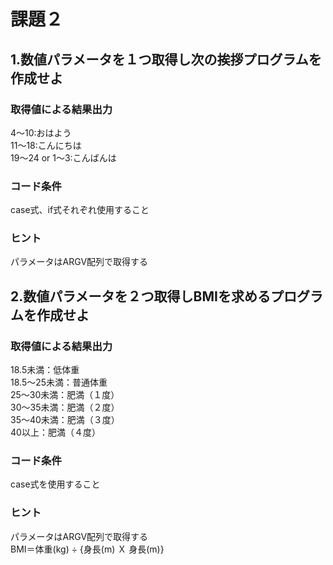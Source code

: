 # 課題２

## 1.数値パラメータを１つ取得し次の挨拶プログラムを作成せよ

### 取得値による結果出力
4〜10:おはよう  
11〜18:こんにちは  
19〜24 or 1〜3:こんばんは  

### コード条件
case式、if式それぞれ使用すること

### ヒント
パラメータはARGV配列で取得する

## 2.数値パラメータを２つ取得しBMIを求めるプログラムを作成せよ

### 取得値による結果出力
18.5未満：低体重  
18.5～25未満：普通体重  
25～30未満：肥満（１度）  
30～35未満：肥満（２度）  
35～40未満：肥満（３度）  
40以上：肥満（４度）  

### コード条件
case式を使用すること

### ヒント
パラメータはARGV配列で取得する  
BMI＝体重(kg) ÷ {身長(m) Ｘ 身長(m)}
